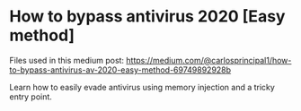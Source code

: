 # How to bypass antivirus 2020 [Easy method]

Files used in this medium post: https://medium.com/@carlosprincipal1/how-to-bypass-antivirus-av-2020-easy-method-69749892928b

Learn how to easily evade antivirus using memory injection and a tricky entry point.


